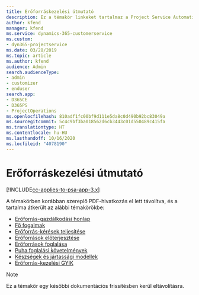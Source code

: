 ```yaml
---
title: Erőforráskezelési útmutató
description: Ez a témakör linkeket tartalmaz a Project Service Automation erőforrás-kezelésével kapcsolatos információkhoz
author: kfend
manager: kfend
ms.service: dynamics-365-customerservice
ms.custom:
- dyn365-projectservice
ms.date: 03/28/2019
ms.topic: article
ms.author: kfend
audience: Admin
search.audienceType:
- admin
- customizer
- enduser
search.app:
- D365CE
- D365PS
- ProjectOperations
ms.openlocfilehash: 810adf1fc00bf9d111e5da8c0d490b92bc83049a
ms.sourcegitcommit: 5c4c9bf3ba018562d6cb3443c01d550489c415fa
ms.translationtype: HT
ms.contentlocale: hu-HU
ms.lasthandoff: 10/16/2020
ms.locfileid: "4078190"
---
```

# <a name="resource-management-guide"></a>Erőforráskezelési útmutató

[!INCLUDE[cc-applies-to-psa-app-3.x](../../includes/cc-applies-to-psa-app-3x.md)]

A témakörben korábban szereplő PDF-hivatkozás el lett távolítva, és a tartalma átkerült az alábbi témakörökbe:

- [Erőforrás-gazdálkodási honlap](../resource-management-home-page.md)
- [Fő fogalmak](../reports-key-concepts.md)
- [Erőforrás-kérések teljesítése](../resource-management-fulfill-requests.md)
- [Erőforrások előterjesztése](../resource-management-propose-resources.md)
- [Erőforrások foglalása](../resource-management-book-resources-scheduleboard.md)
- [Puha foglalási követelmények](../resource-management-softbook-requirements.md)
- [Készségek és jártassági modellek](../resource-management-skills-proficiency.md)
- [Erőforrás-kezelési GYIK](../resource-management-faq.md)

> [!NOTE]
> Ez a témakör egy későbbi dokumentációs frissítésben kerül eltávolításra. 
